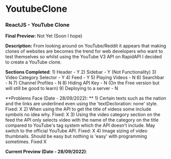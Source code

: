 # YoutubeClone
### ReactJS - YouTube Clone

**Final Preview:**
Not Yet (Soon I hope)

**Description:** From looking around on YouTube/Reddit it appears that making clones of websites are becomes the trend for web developers who want to test themselves so whilst using the YouTube V3 API on RapidAPI I decided to create a YouTube clone.

**Sections Completed**:
	1) Header - Y
	2) Sidebar - Y (Not Functionality)
	3) Video Category Selector - Y
	4) Feed - Y
	5) Playing Videos - N
	6) Searchbar - N
	7) Channel Profiles - N
	8) Hiding API Key - N (On the Free version but will still be good to learn)
	9) Deploying to a server - N 
	
**Problems Face (Date - 28/09/2022): **
	1) Certain texts such as the nation and the links are underlined even using the 'textDecloration: none' style. Fixed: X
	2) When using the API to get the title of videos some include symbols no idea why. Fixed: X
	3) Using the video category section on the feed the API only selects video with the name 
	   of the category on the title compared to YouTube's tag system which the API doesn't include. May switch to the official YouTube API. Fixed: X
	4) Image sizing of video thumbnails. Should be easy but nothing is 'easy' with programming sometimes. Fixed X

**Current Preview (Date - 28/09/2022)**:




